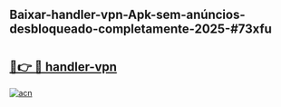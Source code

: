 ## Baixar-handler-vpn-Apk-sem-anúncios-desbloqueado-completamente-2025-#73xfu

# <h2><a href="https://ainizakaria.my?title=handler-vpn&ref=20M">🔗👉 🔴 handler-vpn</a></h2>

[![acn](https://github.com/user-attachments/assets/0f9c940e-d8b0-45ae-aac7-cd30a18b3e1c)](https://ainizakaria.my?title=handler-vpn&ref=20M)

